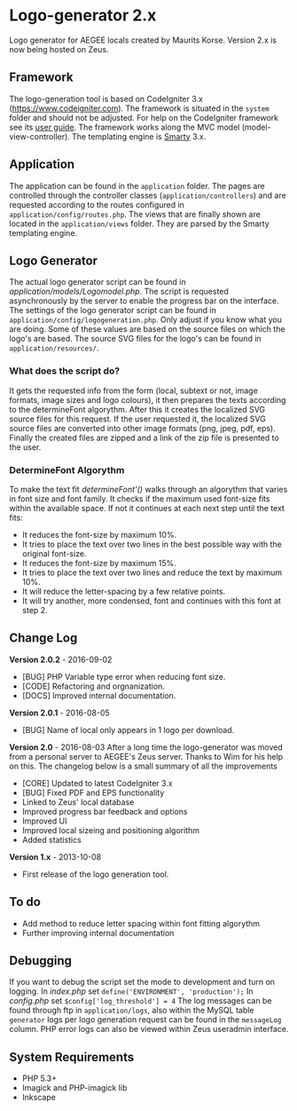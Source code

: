 # Logo-generator 2.x
Logo generator for AEGEE locals created by Maurits Korse. Version 2.x is now being hosted on Zeus.

## Framework
The logo-generation tool is based on CodeIgniter 3.x (https://www.codeigniter.com). The framework is situated in the `system` folder and should not be adjusted. For help on the CodeIgniter framework see its [user guide](https://www.codeigniter.com/userguide3).
The framework works along the MVC model (model-view-controller).
The templating engine is [Smarty](http://www.smarty.net) 3.x. 

## Application
The application can be found in the `application` folder. 
The pages are controlled through the controller classes (`application/controllers`) and are requested according to the routes configured in `application/config/routes.php`.
The views that are finally shown are located in the `application/views` folder. They are parsed by the Smarty templating engine.

## Logo Generator
The actual logo generator script can be found in *application/models/Logomodel.php*. The script is requested asynchronously by the server to enable the progress bar on the interface. The settings of the logo generator script can be found in `application/config/logogeneration.php`. Only adjust if you know what you are doing. Some of these values are based on the source files on which the logo's are based. The source SVG files for the logo's can be found in `application/resources/`.

### What does the script do?
It gets the requested info from the form (local, subtext or not, image formats, image sizes and logo colours), it then prepares the texts according to the determineFont algorythm. After this it creates the localized SVG source files for this request.
If the user requested it, the localized SVG source files are converted into other image formats (png, jpeg, pdf, eps). Finally the created files are zipped and a link of the zip file is presented to the user.

### DetermineFont Algorythm
To make the text fit *determineFont'()* walks through an algorythm that varies in font size and font family.
It checks if the maximum used font-size fits within the available space. If not it continues at each next step until the text fits:
* It reduces the font-size by maximum 10%.
* It tries to place the text over two lines in the best possible way with the original font-size.
* It reduces the font-size by maximum 15%.
* It tries to place the text over two lines and reduce the text by maximum 10%.
* It will reduce the letter-spacing by a few relative points.
* It will try another, more condensed, font and continues with this font at step 2.

## Change Log
**Version 2.0.2** - 2016-09-02
* \[BUG] PHP Variable type error when reducing font size.
* \[CODE] Refactoring and orgnanization.
* \[DOCS] Improved internal documentation.

**Version 2.0.1** - 2016-08-05
* \[BUG] Name of local only appears in 1 logo per download.

**Version 2.0** - 2016-08-03
After a long time the logo-generator was moved from a personal server to AEGEE's Zeus server. Thanks to Wim for his help on this. The changelog below is a small summary of all the improvements
* \[CORE] Updated to latest CodeIgniter 3.x
* \[BUG] Fixed PDF and EPS functionality
* Linked to Zeus' local database
* Improved progress bar feedback and options
* Improved UI
* Improved local sizeing and positioning algorithm
* Added statistics

**Version 1.x** - 2013-10-08
* First release of the logo generation tool.

## To do
* Add method to reduce letter spacing within font fitting algorythm
* Further improving internal documentation

## Debugging
If you want to debug the script set the mode to development and turn on logging.
In *index.php* set `define('ENVIRONMENT', 'production');`
In *config.php* set `$config['log_threshold'] = 4`
The log messages can be found through ftp in `application/logs`, also within the MySQL table `generator` logs per logo generation request can be found in the `messageLog` column.
PHP error logs can also be viewed within Zeus useradmin interface.

## System Requirements
* PHP 5.3+
* Imagick and PHP-imagick lib
* Inkscape
